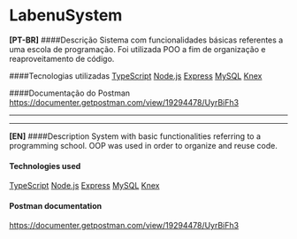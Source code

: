 # LabenuSystem

**[PT-BR]**
####Descrição
Sistema com funcionalidades básicas referentes a uma escola de programação. Foi utilizada POO a fim de organização e reaproveitamento de código.

####Tecnologias utilizadas
[TypeScript](https://www.typescriptlang.org/ "TypeScript")
[Node.js](https://nodejs.org/en/ "Node.js")
[Express](http://expressjs.com/ "Express")
[MySQL](https://www.mysql.com/ "MySQL")
[Knex](http://knexjs.org/ "Knex")

####Documentação do Postman
https://documenter.getpostman.com/view/19294478/UyrBiFh3

---
____


**[EN]**
####Description
System with basic functionalities referring to a programming school. OOP was used in order to organize and reuse code.

#### Technologies used
[TypeScript](https://www.typescriptlang.org/ "TypeScript")
[Node.js](https://nodejs.org/en/ "Node.js")
[Express](http://expressjs.com/ "Express")
[MySQL](https://www.mysql.com/ "MySQL")
[Knex](http://knexjs.org/ "Knex")

#### Postman documentation
https://documenter.getpostman.com/view/19294478/UyrBiFh3


